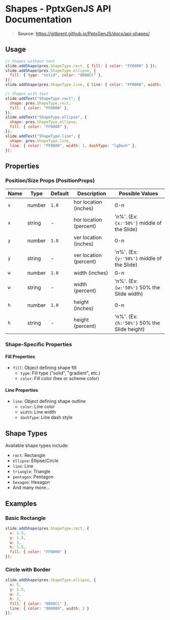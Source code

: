 # Shapes - PptxGenJS API Documentation

> **Source**: https://gitbrent.github.io/PptxGenJS/docs/api-shapes/

## Usage

```javascript
// Shapes without text
slide.addShape(pres.ShapeType.rect, { fill: { color: "FF0000" } });
slide.addShape(pres.ShapeType.ellipse, {
  fill: { type: "solid", color: "0088CC" },
});
slide.addShape(pres.ShapeType.line, { line: { color: "FF0000", width: 1 } });

// Shapes with text
slide.addText("ShapeType.rect", {
  shape: pres.ShapeType.rect,
  fill: { color: "FF0000" },
});
slide.addText("ShapeType.ellipse", {
  shape: pres.ShapeType.ellipse,
  fill: { color: "FF0000" },
});
slide.addText("ShapeType.line", {
  shape: pres.ShapeType.line,
  line: { color: "FF0000", width: 1, dashType: "lgDash" },
});
```

## Properties

### Position/Size Props (PositionProps)

| Name | Type | Default | Description | Possible Values |
|------|------|---------|-------------|----------------|
| `x` | number | `1.0` | hor location (inches) | 0-n |
| `x` | string | - | hor location (percent) | 'n%'. (Ex: `{x:'50%'}` middle of the Slide) |
| `y` | number | `1.0` | ver location (inches) | 0-n |
| `y` | string | - | ver location (percent) | 'n%'. (Ex: `{y:'50%'}` middle of the Slide) |
| `w` | number | `1.0` | width (inches) | 0-n |
| `w` | string | - | width (percent) | 'n%'. (Ex: `{w:'50%'}` 50% the Slide width) |
| `h` | number | `1.0` | height (inches) | 0-n |
| `h` | string | - | height (percent) | 'n%'. (Ex: `{h:'50%'}` 50% the Slide height) |

### Shape-Specific Properties

#### Fill Properties
- `fill`: Object defining shape fill
  - `type`: Fill type ("solid", "gradient", etc.)
  - `color`: Fill color (hex or scheme color)

#### Line Properties
- `line`: Object defining shape outline
  - `color`: Line color
  - `width`: Line width
  - `dashType`: Line dash style

## Shape Types

Available shape types include:
- `rect`: Rectangle
- `ellipse`: Ellipse/Circle
- `line`: Line
- `triangle`: Triangle
- `pentagon`: Pentagon
- `hexagon`: Hexagon
- And many more...

## Examples

### Basic Rectangle

```javascript
slide.addShape(pres.ShapeType.rect, {
  x: 1.5,
  y: 1.5,
  w: 3,
  h: 1.5,
  fill: { color: "FF0000" }
});
```

### Circle with Border

```javascript
slide.addShape(pres.ShapeType.ellipse, {
  x: 5,
  y: 1.5,
  w: 2,
  h: 2,
  fill: { color: "0088CC" },
  line: { color: "000000", width: 2 }
});
```